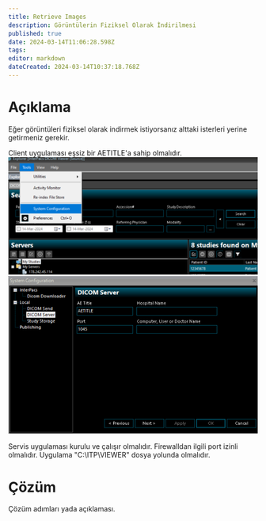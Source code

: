 ```yaml
---
title: Retrieve Images
description: Görüntülerin Fiziksel Olarak İndirilmesi
published: true
date: 2024-03-14T11:06:28.598Z
tags: 
editor: markdown
dateCreated: 2024-03-14T10:37:18.768Z
---
```


# Açıklama
Eğer görüntüleri fiziksel olarak indirmek istiyorsanız alttaki isterleri yerine getirmeniz gerekir.



Client uygulaması eşsiz bir AETITLE'a sahip olmalıdır.
![retrieve1.png](/retrieve1.png)
![retrieve2.png](/retrieve2.png)

Servis uygulaması kurulu ve çalışır olmalıdır.
Firewalldan ilgili port izinli olmalıdır.
Uygulama "C:\ITP\VIEWER" dosya yolunda olmalıdır.




# Çözüm
Çözüm adımları yada açıklaması.